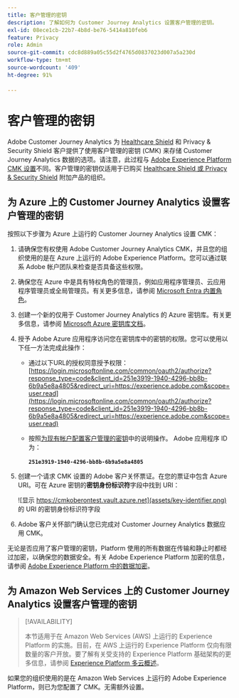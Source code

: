 ```yaml
---
title: 客户管理的密钥
description: 了解如何为 Customer Journey Analytics 设置客户管理的密钥。
exl-id: 08ece1cb-22b7-4b8d-be76-5414a810feb6
feature: Privacy
role: Admin
source-git-commit: cdc8d889a05c55d2f4765d0837023d007a5a230d
workflow-type: tm+mt
source-wordcount: '409'
ht-degree: 91%

---
```


# 客户管理的密钥

Adobe Customer Journey Analytics 为 [Healthcare Shield](https://www.adobe.com/cn/trust/compliance/hipaa-ready.html) 和 Privacy &amp; Security Shield 客户提供了使用客户管理的密钥 (CMK) 来存储 Customer Journey Analytics 数据的选项。请注意，此过程与 [Adobe Experience Platform CMK 设置](https://experienceleague.adobe.com/zh-hans/docs/experience-platform/landing/governance-privacy-security/customer-managed-keys/overview)不同。客户管理的密钥仅适用于已购买 [Healthcare Shield 或 Privacy &amp; Security Shield](https://experienceleague.adobe.com/zh-hans/docs/events/customer-data-management-voices-recordings/governance/healthcare-shield) 附加产品的组织。

## 为 Azure 上的 Customer Journey Analytics 设置客户管理的密钥

按照以下步骤为 Azure 上运行的 Customer Journey Analytics 设置 CMK：

1. 请确保您有权使用 Adobe Customer Journey Analytics CMK，并且您的组织使用的是在 Azure 上运行的 Adobe Experience Platform。您可以通过联系 Adobe 帐户团队来检查是否具备这些权限。
1. 确保您在 Azure 中是具有特权角色的管理员，例如应用程序管理员、云应用程序管理员或全局管理员。有关更多信息，请参阅 [Microsoft Entra 内置角色](https://learn.microsoft.com/en-us/entra/identity/role-based-access-control/permissions-reference)。
1. 创建一个新的仅用于 Customer Journey Analytics 的 Azure 密钥库。有关更多信息，请参阅 [Microsoft Azure 密钥库文档](https://learn.microsoft.com/zh-cn/azure/key-vault/general/)。
1. 授予 Adobe Azure 应用程序访问您在密钥库中的密钥的权限。您可以使用以下任一方法完成此操作：
   * 通过以下URL的授权同意授予权限： [https://login.microsoftonline.com/common/oauth2/authorize?response_type=code&client_id=251e3919-1940-4296-bb8b-6b9a5e8a4805&redirect_uri=https://experience.adobe.com&scope=user.read](https://login.microsoftonline.com/common/oauth2/authorize?response_type=code&client_id=251e3919-1940-4296-bb8b-6b9a5e8a4805&redirect_uri=https://experience.adobe.com&scope=user.read)

   * 按照[为现有帐户配置客户管理的密钥](https://learn.microsoft.com/zh-cn/azure/storage/common/customer-managed-keys-configure-cross-tenant-existing-account?toc=%2Fazure%2Fstorage%2Fblobs%2Ftoc.json&tabs=powershell-preview%2Cazure-portal#the-customer-grants-the-service-providers-app-access-to-the-key-in-the-key-vault)中的说明操作。 Adobe 应用程序 ID 为：

     **`251e3919-1940-4296-bb8b-6b9a5e8a4805`**

1. 创建一个请求 CMK 设置的 Adobe 客户关怀票证。在您的票证中包含 Azure URI。可在 Azure 密钥的&#x200B;**密钥身份标识符**&#x200B;字段中找到 URI：

   ![显示 https://cmkoberontest.vault.azure.net](assets/key-identifier.png) 的 URI 的密钥身份标识符字段 

1. Adobe 客户关怀部门确认您已完成对 Customer Journey Analytics 数据应用 CMK。

无论是否应用了客户管理的密钥，Platform 使用的所有数据在传输和静止时都经过加密，以确保您的数据安全。有关 Adobe Experience Platform 加密的信息，请参阅 [Adobe Experience Platform 中的数据加密](https://experienceleague.adobe.com/zh-hans/docs/experience-platform/landing/governance-privacy-security/encryption)。

## 为 Amazon Web Services 上的 Customer Journey Analytics 设置客户管理的密钥

>[!AVAILABILITY]
>
>本节适用于在 Amazon Web Services (AWS) 上运行的 Experience Platform 的实施。目前，在 AWS 上运行的 Experience Platform 仅向有限数量的客户开放。要了解有关受支持的 Experience Platform 基础架构的更多信息，请参阅 [Experience Platform 多云概述](https://experienceleague.adobe.com/zh-hans/docs/experience-platform/landing/multi-cloud)。

如果您的组织使用的是在 Amazon Web Services 上运行的 Adobe Experience Platform，则已为您配置了 CMK。无需额外设置。
